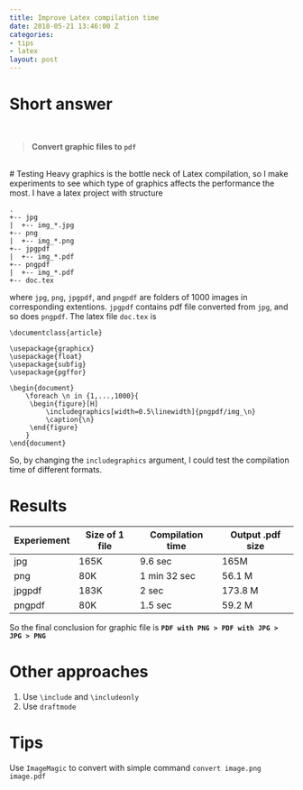 ```yaml
---
title: Improve Latex compilation time
date: 2018-05-21 13:46:00 Z
categories:
- tips
- latex
layout: post
---
```


# Short answer
<br>

> **Convert graphic files to `pdf`**

<br>
# Testing
Heavy graphics is the bottle neck of Latex compilation, so I make experiments to see which type of graphics affects the performance the most. I have a latex project with structure

~~~
.
+-- jpg
|  +-- img_*.jpg
+-- png
|  +-- img_*.png
+-- jpgpdf
|  +-- img_*.pdf
+-- pngpdf
|  +-- img_*.pdf
+-- doc.tex
~~~

where `jpg`, `png`, `jpgpdf`, and `pngpdf` are folders of 1000 images in corresponding extentions. `jpgpdf` contains pdf file converted from `jpg`, and so does `pngpdf`. The latex file `doc.tex` is

~~~
\documentclass{article}

\usepackage{graphicx}
\usepackage{float}
\usepackage{subfig}
\usepackage{pgffor}

\begin{document}
    \foreach \n in {1,...,1000}{
     \begin{figure}[H]
         \includegraphics[width=0.5\linewidth]{pngpdf/img_\n}
         \caption{\n}
     \end{figure}
    }
\end{document}
~~~
So, by changing the `includegraphics` argument, I could test the compilation time of different formats.

# Results

| Experiement | Size of 1 file | Compilation time | Output .pdf size |
|---------|---------|---------|---------|
| jpg	| 165K | 9.6 sec | 165M |
| png	| 80K | 1 min 32 sec | 56.1 M |
| jpgpdf | 183K | 2 sec | 173.8 M |
| pngpdf | 80K | 1.5 sec | 59.2 M |

So the final conclusion for graphic file is **`PDF with PNG > PDF with JPG > JPG > PNG`**

# Other approaches
1. Use `\include` and `\includeonly`
2. Use `draftmode`

# Tips
Use `ImageMagic` to convert with simple command `convert image.png image.pdf`
